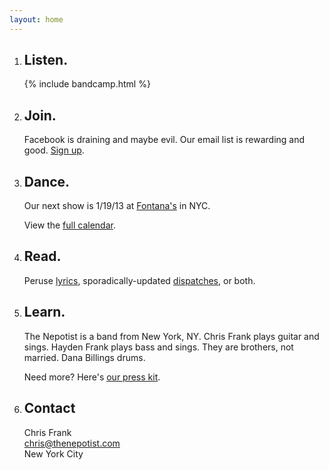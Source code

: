 ```yaml
---
layout: home
---
```


1. ## Listen.
    {% include bandcamp.html %}

2. ## Join.
    Facebook is draining and maybe evil.
    Our email list is rewarding and good.
    [Sign up](http://eepurl.com/rmK2T).

3. ## Dance.
    Our next show is
    1/19/13 at [Fontana's](http://www.fontanasnyc.com) in NYC.

    View the [full calendar](/gigs).

4. ## Read.
    Peruse [lyrics](/lyrics),
    sporadically-updated [dispatches](/dispatches),
    or both.

5. ## Learn.
    The Nepotist is a band from New York, NY.
    Chris Frank plays guitar and sings. Hayden Frank plays bass and sings.
    They are brothers, not married. Dana Billings drums.

    Need more? Here's [our press kit](/presskit).

6. ## Contact
    Chris Frank  
    [chris@thenepotist.com](mailto:chris@thenepotist.com)  
    New York City

